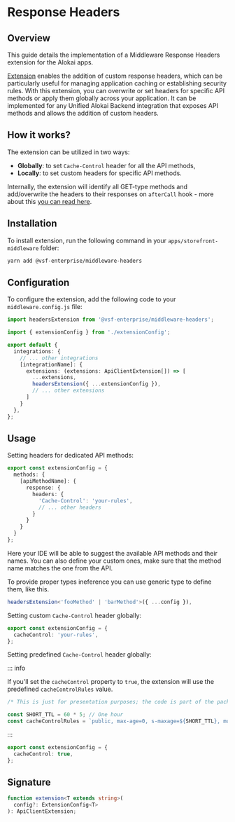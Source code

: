 # Response Headers

## Overview

This guide details the implementation of a Middleware Response Headers extension for the Alokai apps. 


[Extension](/middleware/guides/extensions) enables the addition of custom response headers, which can be particularly useful for managing application caching or establishing security rules. 
With this extension, you can overwrite or set headers for specific API methods or apply them globally across your application. 
It can be implemented for any Unified Alokai Backend integration that exposes API methods and allows the addition of custom headers.

## How it works?

The extension can be utilized in two ways:

- **Globally**: to set `Cache-Control` header for all the API methods,
- **Locally**: to set custom headers for specific API methods.

Internally, the extension will identify all GET-type methods and add/overwrite the headers to their responses on `afterCall` hook - more about this [you can read here](/middleware/guides/extensions#creating-an-extension).

## Installation

To install extension, run the following command in your `apps/storefront-middleware` folder:

```bash
yarn add @vsf-enterprise/middleware-headers
```

## Configuration

To configure the extension, add the following code to your `middleware.config.js` file:

```typescript [middleware.config.ts]
import headersExtension from '@vsf-enterprise/middleware-headers';

import { extensionConfig } from './extensionConfig';

export default {
  integrations: {
    // ... other integrations
    [integrationName]: {
      extensions: (extensions: ApiClientExtension[]) => [
        ...extensions,
        headersExtension({ ...extensionConfig }),
        // ... other extensions
      ]
    }
  },
};
```

## Usage

Setting headers for dedicated API methods:

```typescript [extensionConfig.ts]
export const extensionConfig = {
  methods: {
    [apiMethodName]: {
      response: {
        headers: {
          'Cache-Control': 'your-rules',
          // ... other headers
        }
      }
    }
  }
};
```

Here your IDE will be able to suggest the available API methods and their names. 
You can also define your custom ones, make sure that the method name matches the one from the API.

To provide proper types ineference you can use generic type to define them, like this.

```typescript [middleware.config.ts]
headersExtension<'fooMethod' | 'barMethod'>({ ...config }),
```

Setting custom `Cache-Control` header globally:

```typescript [extensionConfig.ts]
export const extensionConfig = {
  cacheControl: 'your-rules',
};
```

Setting predefined `Cache-Control` header globally:

::: info

If you'll set the `cacheControl` property to `true`, the extension will use the predefined `cacheControlRules` value.

```typescript
/* This is just for presentation purposes; the code is part of the package internals. */

const SHORT_TTL = 60 * 5; // One hour
const cacheControlRules = `public, max-age=0, s-maxage=${SHORT_TTL}, must-revalidate`;
```

:::

```typescript [extensionConfig.ts]
export const extensionConfig = {
  cacheControl: true,
};
```

## Signature

```typescript
function extension<T extends string>(
  config?: ExtensionConfig<T>
): ApiClientExtension;
```



